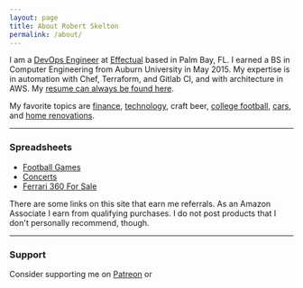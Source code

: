 ```yaml
---
layout: page
title: About Robert Skelton
permalink: /about/
---
```


I am a [DevOps Engineer](https://www.linkedin.com/in/robertjskelton/) at [Effectual](https://www.effectual.com/) based in Palm Bay, FL. I earned a BS in Computer Engineering from Auburn University in May 2015. My expertise is in automation with Chef, Terraform, and Gitlab CI, and with architecture in AWS. My [resume can always be found here](https://rskelton.com/docs/resume.pdf).

My favorite topics are [finance](https://rskelton.com/category/finance/), [technology](https://rskelton.com/category/tech/), craft beer, [college football](https://rskelton.com/football), [cars](https://rskelton.com/category/cars/), and [home renovations](https://rskelton.com/category/renovations/).

----
### Spreadsheets
* [Football Games](https://rskelton.com/football)
* [Concerts](https://rskelton.com/concerts)
* [Ferrari 360 For Sale](https://rskelton.com/360)

There are some links on this site that earn me referrals. As an Amazon Associate I earn from qualifying purchases. I do not post products that I don't personally recommend, though.

----
### Support 
Consider supporting me on [Patreon](https://www.patreon.com/rskelton) or [](https://www.paypal.com/donate?business=VPAJ4KB8EXFS8&currency_code=USD)
